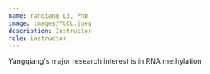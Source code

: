```yaml
---
name: Yanqiang Li, PhD
image: images/YLCL.jpeg
description: Instructor
role: instructor
---
```


Yangqiang's major research interest is in RNA methylation
